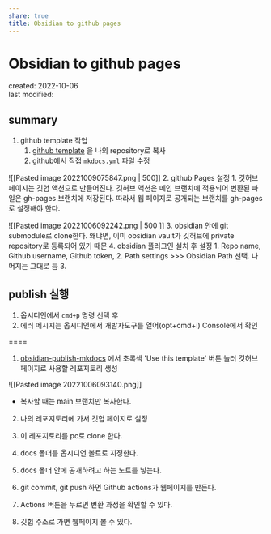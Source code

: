 ```yaml
---
share: true
title: Obsidian to github pages
---
```


# Obsidian to github pages
created: 2022-10-06  
last modified: 

## summary
1. github template 작업
    1. [github template](https://github.com/ObsidianPublisher/obsidian-mkdocs-publisher-template) 을 나의 repository로 복사
    2. github에서 직접 `mkdocs.yml` 파일 수정

![[Pasted image 20221009075847.png | 500]]
2. github Pages 설정
    1. 깃허브 페이지는 깃헙 액션으로 만들어진다. 깃허브 액션은 메인 브랜치에 적용되어 변환된 파일은 gh-pages 브랜치에 저장된다. 따라서 웹 페이지로 공개되는 브랜치를 gh-pages로 설정해야 한다.


![[Pasted image 20221006092242.png | 500 ]]
3. obsidian 안에 git submodule로 clone한다. 왜냐면, 이미 obsidian vault가 깃허브에 private repository로 등록되어 있기 때문
4. obsidian 플러그인 설치 후 설정
    1. Repo name, Github username, Github token, 
    2. Path settings >>> Obsidian Path 선택. 나머지는 그대로 둠
    3. 

## publish 실행

1. 옵시디언에서 `cmd+p` 명령 선택 후 
2. 에러 메시지는 옵시디언에서 개발자도구를 열어(opt+cmd+i) Console에서 확인 


====


1. [obsidian-publish-mkdocs](https://github.com/jobindjohn/obsidian-publish-mkdocs) 에서 초록색 'Use this template' 버튼 눌러 깃허브 페이지로 사용할 레포지토리 생성

![[Pasted image 20221006093140.png]]
- 복사할 때는 main 브랜치만 복사한다.

2. 나의 레포지토리에 가서 깃헙 페이지로 설정



3. 이 레포지토리를 pc로 clone 한다.
4. docs 폴더를 옵시디언 볼트로 지정한다.
5. docs 폴더 안에 공개하려고 하는 노트를 넣는다.
6. git commit, git push 하면 Github actions가 웹페이지를 만든다.
7. Actions 버튼을 누르면 변환 과정을 확인할 수 있다.
8. 깃헙 주소로 가면 웹페이지 볼 수 있다.


